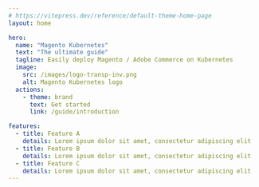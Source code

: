 ```yaml
---
# https://vitepress.dev/reference/default-theme-home-page
layout: home

hero:
  name: "Magento Kubernetes"
  text: "The ultimate guide"
  tagline: Easily deploy Magento / Adobe Commerce on Kubernetes
  image:
    src: /images/logo-transp-inv.png
    alt: Magento Kubernetes logo
  actions:
    - theme: brand
      text: Get started
      link: /guide/introduction

features:
  - title: Feature A
    details: Lorem ipsum dolor sit amet, consectetur adipiscing elit
  - title: Feature B
    details: Lorem ipsum dolor sit amet, consectetur adipiscing elit
  - title: Feature C
    details: Lorem ipsum dolor sit amet, consectetur adipiscing elit
---
```

